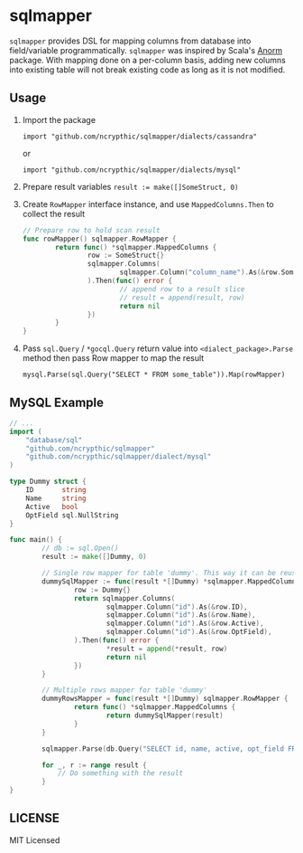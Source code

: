 sqlmapper
=========

`sqlmapper` provides DSL for mapping columns from database into field/variable programmatically.
`sqlmapper` was inspired by Scala's [Anorm](https://www.playframework.com/documentation/latest/ScalaAnorm)
package. With mapping done on a per-column basis, adding new columns into existing table will not break
existing code as long as it is not modified.

Usage
-----

1. Import the package

   `import "github.com/ncrypthic/sqlmapper/dialects/cassandra"`

   or

   `import "github.com/ncrypthic/sqlmapper/dialects/mysql"`

2. Prepare result variables `result := make([]SomeStruct, 0)`

3. Create `RowMapper` interface instance, and use `MappedColumns.Then` to
   collect the result
   ```go
   // Prepare row to hold scan result
   func rowMapper() sqlmapper.RowMapper {
           return func() *sqlmapper.MappedColumns {
                   row := SomeStruct{}
                   sqlmapper.Columns(
                           sqlmapper.Column("column_name").As(&row.SomeField),
                   ).Then(func() error {
                           // append row to a result slice
                           // result = append(result, row)
                           return nil
                   })
           }
   }
   ```

4. Pass `sql.Query` / `*gocql.Query` return value into `<dialect_package>.Parse` method then
   pass Row mapper to map the result
   ```
   mysql.Parse(sql.Query("SELECT * FROM some_table")).Map(rowMapper)
   ```

MySQL Example
----------------

```go
// ...
import (
    "database/sql"
    "github.com/ncrypthic/sqlmapper"
    "github.com/ncrypthic/sqlmapper/dialect/mysql"
)

type Dummy struct {
    ID       string
    Name     string
    Active   bool
    OptField sql.NullString
}

func main() {
        // db := sql.Open()
        result := make([]Dummy, 0)

        // Single row mapper for table 'dummy'. This way it can be reused anywhere
        dummySqlMapper := func(result *[]Dummy) *sqlmapper.MappedColumns {
                row := Dummy{}
                return sqlmapper.Columns(
                        sqlmapper.Column("id").As(&row.ID),
                        sqlmapper.Column("id").As(&row.Name),
                        sqlmapper.Column("id").As(&row.Active),
                        sqlmapper.Column("id").As(&row.OptField),
                ).Then(func() error {
                        *result = append(*result, row)
                        return nil
                })
        }

        // Multiple rows mapper for table 'dummy'
        dummyRowsMapper = func(result *[]Dummy) sqlmapper.RowMapper {
                return func() *sqlmapper.MappedColumns {
                        return dummySqlMapper(result)
                }
        }

        sqlmapper.Parse(db.Query("SELECT id, name, active, opt_field FROM example")).Map(dummyRowsMapper(result))

        for _, r := range result {
            // Do something with the result
        }
}
```

LICENSE
-------

MIT Licensed
